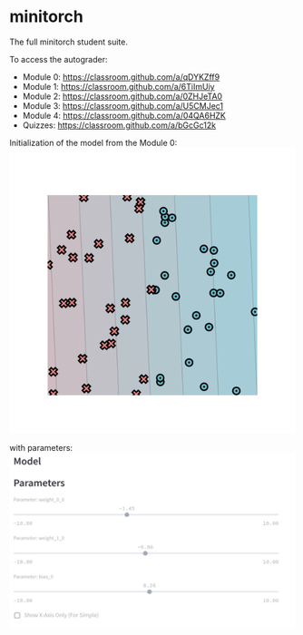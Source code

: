# minitorch
The full minitorch student suite. 


To access the autograder: 

* Module 0: https://classroom.github.com/a/qDYKZff9
* Module 1: https://classroom.github.com/a/6TiImUiy
* Module 2: https://classroom.github.com/a/0ZHJeTA0
* Module 3: https://classroom.github.com/a/U5CMJec1
* Module 4: https://classroom.github.com/a/04QA6HZK
* Quizzes: https://classroom.github.com/a/bGcGc12k

Initialization of the model from the Module 0:
![pl1](https://github.com/ntyazh/minitorch_dl2/blob/main/images/newplot.png)

with parameters:
![pl2](https://github.com/ntyazh/minitorch_dl2/blob/main/images/params.jpg)
